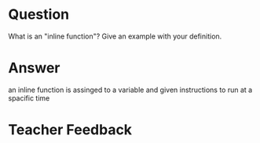 # Question
What is an "inline function"? Give an example with your definition.

# Answer
an inline function is assinged to a variable and given instructions to run at a spacific time 

# Teacher Feedback